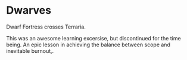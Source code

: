 Dwarves
=======
Dwarf Fortress crosses Terraria.

This was an awesome learning excersise, but discontinued for the time being. An epic lesson in achieving the balance between scope and inevitable burnout,.
